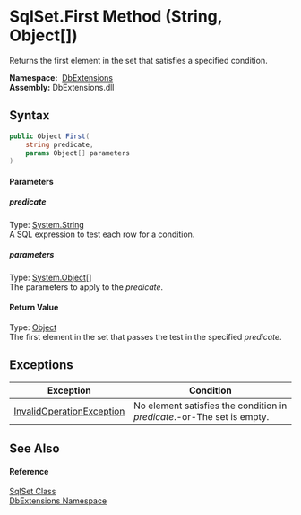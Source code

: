 SqlSet.First Method (String, Object[])
======================================
Returns the first element in the set that satisfies a specified condition.

  **Namespace:**  [DbExtensions][1]  
  **Assembly:** DbExtensions.dll

Syntax
------

```csharp
public Object First(
	string predicate,
	params Object[] parameters
)
```

#### Parameters

##### *predicate*
Type: [System.String][2]  
A SQL expression to test each row for a condition.

##### *parameters*
Type: [System.Object][3][]  
The parameters to apply to the *predicate*.

#### Return Value
Type: [Object][3]  
The first element in the set that passes the test in the specified *predicate*.

Exceptions
----------

| Exception                      | Condition                                                               |
| ------------------------------ | ----------------------------------------------------------------------- |
| [InvalidOperationException][4] | No element satisfies the condition in *predicate*.-or-The set is empty. |


See Also
--------

#### Reference
[SqlSet Class][5]  
[DbExtensions Namespace][1]  

[1]: ../README.md
[2]: https://docs.microsoft.com/dotnet/api/system.string
[3]: https://docs.microsoft.com/dotnet/api/system.object
[4]: https://docs.microsoft.com/dotnet/api/system.invalidoperationexception
[5]: README.md